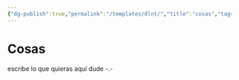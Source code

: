 ```yaml
---
{"dg-publish":true,"permalink":"/templates/dlnt/","title":"cosas","tags":["dailynotes"]}
---
```


# Cosas

escribe lo que quieras aquí dude -.-
